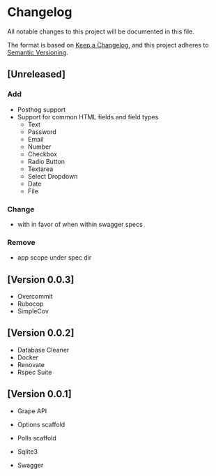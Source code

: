 # Changelog
All notable changes to this project will be documented in this file.

The format is based on [Keep a Changelog][], and this project adheres to
[Semantic Versioning][].

## [Unreleased]
### Add
- Posthog support
- Support for common HTML fields and field types
  - Text
  - Password
  - Email
  - Number
  - Checkbox
  - Radio Button
  - Textarea
  - Select Dropdown
  - Date
  - File
### Change
- with in favor of when within swagger specs
### Remove
- app scope under spec dir

## [Version 0.0.3]
- Overcommit
- Rubocop
- SimpleCov

## [Version 0.0.2]
- Database Cleaner
- Docker
- Renovate
- Rspec Suite

## [Version 0.0.1]
- Grape API
- Options scaffold
- Polls scaffold
- Sqlite3
- Swagger

  [Keep a Changelog]: https://keepachangelog.com/en/1.0.0/
  [Semantic Versioning]: https://semver.org/spec/v2.0.0.html
